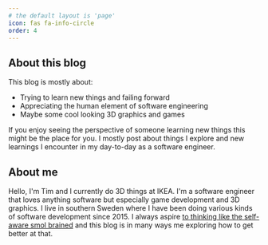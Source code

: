 ```yaml
---
# the default layout is 'page'
icon: fas fa-info-circle
order: 4
---
```


## About this blog

This blog is mostly about:

- Trying to learn new things and failing forward
- Appreciating the human element of software engineering
- Maybe some cool looking 3D graphics and games

If you enjoy seeing the perspective of someone learning new things this might be the place for you. I mostly post about things I explore and new learnings I encounter in my day-to-day as a software engineer.

## About me

Hello, I'm Tim and I currently do 3D things at IKEA. I'm a software engineer that loves anything software but especially game development and 3D graphics. I live in southern Sweden where I have been doing various kinds of software development since 2015. I always aspire [to thinking like the self-aware smol brained](https://grugbrain.dev/) and this blog is in many ways me exploring how to get better at that.
